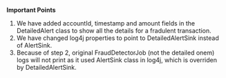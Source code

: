 **Important Points**

1. We have added accountId, timestamp and amount fields in the DetailedAlert class to show all the details for a fradulent transaction.
2. We have changed log4j properties to point to DetailedAlertSink instead of AlertSink.
3. Because of step 2, original FraudDetectorJob (not the detailed onem) logs will not print as it used AlertSink class in log4j, which is overriden by DetailedAlertSink.  